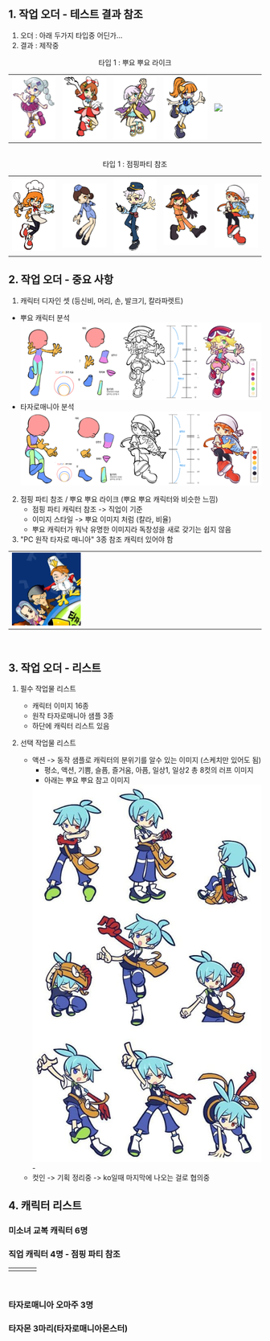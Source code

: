 
## 1. 작업 오더 - 테스트 결과 참조
1) 오더 : 아래 두가지 타입중 어딘가...
2) 결과 : 제작중

<div align =center> 타입 1 : 뿌요 뿌요 라이크</div>
<table width = 100%><tr>    
    <td width = 20% ><img src=image/pngfile/캐릭터_11.png></td>
    <td width = 20% ><img src=image/pngfile/캐릭터_15.png></td>
    <td width = 20% ><img src=image/pngfile/캐릭터_16.png></td>
    <td width = 20% ><img src=image/pngfile/캐릭터_12.png></td>
    <td width = 20% ><img src=image/pngfile/캐릭터.png></td>
</tr></table>
<br>
<div align =center> 타입 1 : 점핑파티 참조</div>
<table width = 100%><tr>
    <td width = 20% ><img src=image/pngfile/캐릭터_18.png></td>
    <td width = 20% ><img src=image/pngfile/캐릭터_17.png></td>
    <td width = 20% ><img src=image/pngfile/캐릭터_19.png></td>
    <td width = 20% ><img src=image/pngfile/캐릭터_20.png></td>
    <td width = 20% ><img src=image/pngfile/캐릭터_21.png></td>
</tr></table>

## 2. 작업 오더 - 중요 사항 
1) 캐릭터 디자인 셋 (등신비, 머리, 손, 발크기, 칼라파렛트) 
  - 뿌요 캐릭터 분석  
  <img src=image/pngfile/22222.png><br>
  - 타자로매니아 분석
  <img src=image/pngfile/222222.png><br>
  
  
2) 점핑 파티 참조 / 뿌요 뿌요 라이크 (뿌요 뿌요 캐릭터와 비슷한 느낌) 
    - 점핑 파티 캐릭터 참조 -> 직업이 기준 
    - 이미지 스타일 -> 뿌요 이미지 처럼 (칼라, 비율) 
    - 뿌요 캐릭터가 워낙 유명한 이미지라 독창성을 새로 갖기는 쉽지 않음  
3) "PC 원작 타자로 매니아" 3종 참조 캐릭터 있어야 함
<table width =50%><tr>     
    <td width =30% ><img src=image/pngfile/photo_2023-04-07_15-30-32.jpg ></td>
    <td width =70% ></td>    
</tr></table>
<br>

## 3. 작업 오더 - 리스트  
1) 필수 작업물 리스트
    - 캐릭터 이미지 16종     
    - 원작 타자로매니아 샘플 3종 
    - 하단에 캐릭터 리스트 있음

2) 선택 작업물 리스트
    - 액션 -> 동작 샘플로 캐릭터의 분위기를 알수 있는 이미지 (스케치만 있어도 됨) 
        - 평소, 액션, 기쁨, 슬픔, 즐거움, 아픔, 일상1, 일상2 총 8컷의 러프 이미지
        - 아래는 뿌요 뿌요 참고 이미지  
        <img src=image/pngfile/photo_2023-04-11_09-58-14.jpg>
        - 
    - 컷인 -> 기획 정리중 -> ko일때 마지막에 나오는 걸로 협의중 

## 4. 캐릭터 리스트
### 미소녀 교복 캐릭터 6명

### 직업 캐릭터 4명 - 점핑 파티 참조
<table width = "90%"><tr>
    <td width = 25%> </td>
</tr></table><br>

### 타자로매니아 오마주 3명

### 타자몬 3마리(타자로매니아몬스터)





